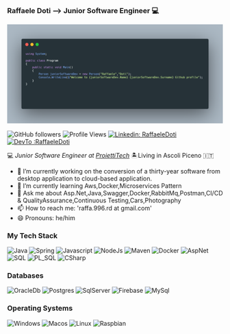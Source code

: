 ### Raffaele Doti --> Junior Software Engineer :computer:

![Raffaele-Doti](https://github.com/Raffaele-Doti/Raffaele-Doti/blob/master/profile.png "Raffaele-Doti")


![GitHub followers](https://img.shields.io/github/followers/Raffaele-Doti?label=Follow&style=social)
![Profile Views](https://gpvc.arturio.dev/Raffaele-Doti)
[![Linkedin: RaffaeleDoti](https://img.shields.io/badge/-RaffaeleDoti-blue?style=flat-square&logo=Linkedin&logoColor=white&link=https://www.linkedin.com/in/raffaele-doti-490358162/)](https://www.linkedin.com/in/raffaele-doti-490358162/)
[![DevTo :RaffaeleDoti](http://img.shields.io/badge/-RaffaeleDoti-black?style=flat-square&logo=dev.to)](https://dev.to/raffaeledoti)


:computer: _Junior Software Engineer at [ProiettiTech](http://www.proietti.it/)_ :desert_island:Living in Ascoli Piceno :it:


- 🔭 I’m currently working on the conversion of a thirty-year software from desktop application to cloud-based application.
- 🌱 I’m currently learning Aws,Docker,Microservices Pattern
- 💬 Ask me about Asp.Net,Java,Swagger,Docker,RabbitMq,Postman,CI/CD & QualityAssurance,Continuous Testing,Cars,Photography
- 📫 How to reach me: 'raffa.996.rd at gmail.com'
- 😄 Pronouns: he/him


### My Tech Stack 

![Java](http://img.shields.io/badge/-Java-007396?style=flat-square&logo=java&logoColor=ffffff)
![Spring](http://img.shields.io/badge/-Spring-6DB33F?style=flat-square&logo=spring&logoColor=ffffff)
![Javascript](http://img.shields.io/badge/-Javascript-black?style=flat-square&logo=javascript)
![NodeJs](http://img.shields.io/badge/-NodeJs-green?style=flat-square&logo=node.js)
![Maven](http://img.shields.io/badge/-Maven-1565c0?style=flat-square&logo=apache-maven)
![Docker](https://img.shields.io/badge/-Docker-black?style=flat-square&logo=docker)
![AspNet](http://img.shields.io/badge/-Asp.Net-purple?style=flat-square)
![SQL](http://img.shields.io/badge/-SQL-gray?style=flat-square)
![PL_SQL](http://img.shields.io/badge/-PL_SQL-cyan?style=flat-square)
![CSharp](https://img.shields.io/badge/-CSharp-green?style=flat-square&logo=c-sharp)

### Databases

![OracleDb](http://img.shields.io/badge/-Oracle-orange?style=flat-square&logo=oracle)
![Postgres](http://img.shields.io/badge/-PostgreSQL-purple?style=flat-square&logo=postgresql)
![SqlServer](http://img.shields.io/badge/-SqlServer-red?style=flat-square&logo=microsoft-sql-server)
![Firebase](http://img.shields.io/badge/-Firebase-green?style=flat-square&logo=firebase)
![MySql](http://img.shields.io/badge/-MySql-yellow?style=flat-square&logo=mysql)

### Operating Systems 

![Windows](http://img.shields.io/badge/-Windows-007396?style=flat-square&logo=windows&logoColor=ffffff)
![Macos](http://img.shields.io/badge/-MacOs-gray?style=flat-square)
![Linux](http://img.shields.io/badge/-Linux-red?style=flat-square&logo=linux)
![Raspbian](http://img.shields.io/badge/-Raspbian-green?style=flat-square)

<!--
**Raffaele-Doti/Raffaele-Doti** is a ✨ _special_ ✨ repository because its `README.md` (this file) appears on your GitHub profile


Here are some ideas to get you started:

- 🔭 I’m currently working on ...
- 🌱 I’m currently learning ...
- 👯 I’m looking to collaborate on ...
- 🤔 I’m looking for help with ...
- 💬 Ask me about ...
- 📫 How to reach me: ...
- 😄 Pronouns: ...
- ⚡ Fun fact: ...
-->
